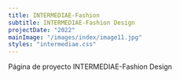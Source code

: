```yaml
---
title: INTERMEDIAE-Fashion
subtitle: INTERMEDIAE-Fashion Design
projectDate: "2022"
mainImage: "/images/index/image11.jpg"
styles: "intermediae.css"
---
```

Página de proyecto INTERMEDIAE-Fashion Design